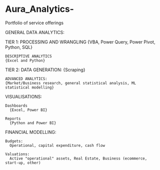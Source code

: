 # Aura_Analytics-
Portfolio of service offerings



GENERAL DATA ANALYTICS: 

  TIER 1: 
    PROCESSING AND WRANGLING
    {VBA, Power Query, Power Pivot, Python, SQL}
    
    DESCRIPTIVE ANALYTICS
    {Excel and Python}
    
  TIER 2: 
    DATA GENERATION:
    {Scraping}
    
    ADVANCED ANALYTICS: 
    {Market/Business research, general statistical analysis, ML statistical modelling}
    
  VISUALISATIONS: 
 
    Dashboards 
      {Excel, Power BI}
  
    Reports 
      {Python and Power BI}
  
  FINANCIAL MODELLING: 
  
    Budgets:  
      Operational, capital expenditure, cash flow 
    
    Valuations: 
      Active "operational" assets, Real Estate, Business (ecommerce, start-up, other) 
      
